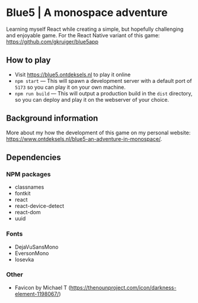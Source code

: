 # Blue5 | A monospace adventure
Learning myself React while creating a simple, but hopefully challenging and enjoyable game.
For the React Native variant of this game: https://github.com/gkruiger/blue5app

## How to play
- Visit https://blue5.ontdeksels.nl to play it online
- `npm start` — This will spawn a development server with a default port of `5173` so you can play it on your own machine.
- `npm run build` — This will output a production build in the `dist` directory, so you can deploy and play it on the webserver of your choice.

## Background information
More about my how the development of this game on my personal website: https://www.ontdeksels.nl/blue5-an-adventure-in-monospace/.

## Dependencies
### NPM packages
- classnames
- fontkit
- react
- react-device-detect
- react-dom
- uuid
### Fonts
- DejaVuSansMono
- EversonMono
- Iosevka
### Other
- Favicon by Michael T (https://thenounproject.com/icon/darkness-element-1198067/)
